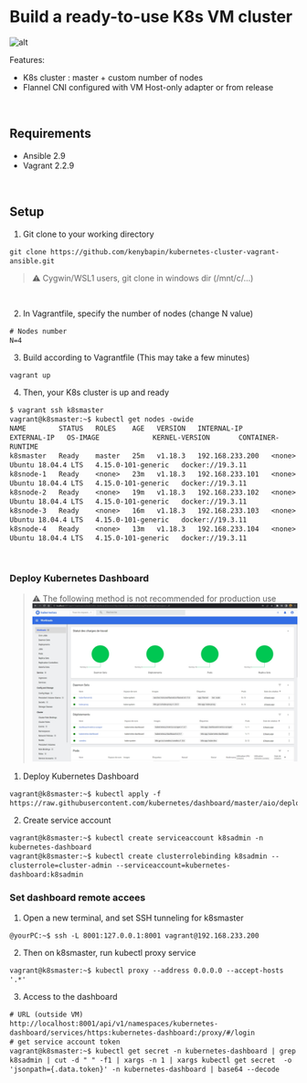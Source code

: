 # Build a ready-to-use K8s VM cluster
![alt](https://fotohosting.su/images/2024/01/31/a2e69c82-2234-4c32-bb84-cae31b869d47.jpg)

Features: 
- K8s cluster : master + custom number of nodes
- Flannel CNI configured with VM Host-only adapter
or from release

&nbsp;

## Requirements
- Ansible 2.9
- Vagrant 2.2.9

&nbsp;

## Setup

1. Git clone to your working directory
```
git clone https://github.com/kenybapin/kubernetes-cluster-vagrant-ansible.git
```
> :warning: Cygwin/WSL1 users, git clone in windows dir (/mnt/c/...)
<br>

2. In Vagrantfile, specify the number of nodes (change N value)
```
# Nodes number
N=4
```

3. Build according to Vagrantfile (This may take a few minutes)
```
vagrant up
```
4. Then, your K8s cluster is up and ready

```
$ vagrant ssh k8smaster
vagrant@k8smaster:~$ kubectl get nodes -owide
NAME        STATUS   ROLES    AGE   VERSION   INTERNAL-IP      EXTERNAL-IP   OS-IMAGE             KERNEL-VERSION       CONTAINER-RUNTIME
k8smaster   Ready    master   25m   v1.18.3   192.168.233.200   <none>        Ubuntu 18.04.4 LTS   4.15.0-101-generic   docker://19.3.11
k8snode-1   Ready    <none>   23m   v1.18.3   192.168.233.101   <none>        Ubuntu 18.04.4 LTS   4.15.0-101-generic   docker://19.3.11
k8snode-2   Ready    <none>   19m   v1.18.3   192.168.233.102   <none>        Ubuntu 18.04.4 LTS   4.15.0-101-generic   docker://19.3.11
k8snode-3   Ready    <none>   16m   v1.18.3   192.168.233.103   <none>        Ubuntu 18.04.4 LTS   4.15.0-101-generic   docker://19.3.11
k8snode-4   Ready    <none>   13m   v1.18.3   192.168.233.104   <none>        Ubuntu 18.04.4 LTS   4.15.0-101-generic   docker://19.3.11
```

&nbsp;

### Deploy Kubernetes Dashboard
> :warning: The following method is not recommended for production use
![alt text](https://github.com/kenybapin/kubernetes-cluster-vagrant-ansible/blob/master/k8s_dashboard.jpg?raw=true)


1. Deploy Kubernetes Dashboard
```
vagrant@k8smaster:~$ kubectl apply -f https://raw.githubusercontent.com/kubernetes/dashboard/master/aio/deploy/recommended.yaml
```
2. Create service account
```
vagrant@k8smaster:~$ kubectl create serviceaccount k8sadmin -n kubernetes-dashboard
vagrant@k8smaster:~$ kubectl create clusterrolebinding k8sadmin --clusterrole=cluster-admin --serviceaccount=kubernetes-dashboard:k8sadmin
```

### Set dashboard remote accees 

1. Open a new terminal, and set SSH tunneling for k8smaster
```
@yourPC:~$ ssh -L 8001:127.0.0.1:8001 vagrant@192.168.233.200
```
2. Then on k8smaster, run kubectl proxy service
```
vagrant@k8smaster:~$ kubectl proxy --address 0.0.0.0 --accept-hosts '.*'
```
3. Access to the dashboard
```
# URL (outside VM)
http://localhost:8001/api/v1/namespaces/kubernetes-dashboard/services/https:kubernetes-dashboard:/proxy/#/login
# get service account token
vagrant@k8smaster:~$ kubectl get secret -n kubernetes-dashboard | grep k8sadmin | cut -d " " -f1 | xargs -n 1 | xargs kubectl get secret  -o 'jsonpath={.data.token}' -n kubernetes-dashboard | base64 --decode
```

